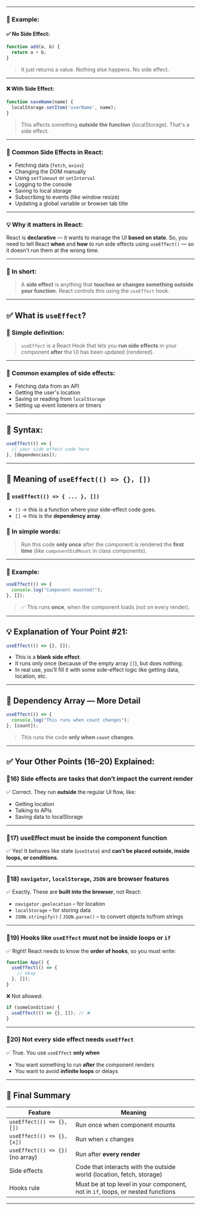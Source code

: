 
---

### 🧠 Example:

#### ✅ No Side Effect:

```js
function add(a, b) {
  return a + b;
}
```

> It just returns a value. Nothing else happens. No side effect.

---

#### ❌ With Side Effect:

```js
function saveName(name) {
  localStorage.setItem('userName', name);
}
```

> This affects something **outside the function** (localStorage). That's a side effect.

---

### 🧾 Common Side Effects in React:

* Fetching data (`fetch`, `axios`)
* Changing the DOM manually
* Using `setTimeout` or `setInterval`
* Logging to the console
* Saving to local storage
* Subscribing to events (like window resize)
* Updating a global variable or browser tab title

---

### 💡 Why it matters in React:

React is **declarative** — it wants to manage the UI **based on state**.
So, you need to tell React **when** and **how** to run side effects using `useEffect()` — so it doesn't run them at the wrong time.

---

### 📌 In short:

> A **side effect** is anything that **touches or changes something outside your function.**
> React controls this using the `useEffect` hook.


---

## ✅ What is `useEffect`?

### 🧠 Simple definition:

> `useEffect` is a React Hook that lets you **run side effects** in your component **after** the UI has been updated (rendered).

---

### 🧾 Common examples of side effects:

* Fetching data from an API
* Getting the user's location
* Saving or reading from `localStorage`
* Setting up event listeners or timers

---

## 🔧 Syntax:

```js
useEffect(() => {
  // your side effect code here
}, [dependencies]);
```

---

## 📌 Meaning of `useEffect(() => {}, [])`

### 🔹 `useEffect(() => { ... }, [])`

* `()` → this is a function where your side-effect code goes.
* `[]` → this is the **dependency array**.

### 💬 In simple words:

> Run this code **only once** after the component is rendered the **first time** (like `componentDidMount` in class components).

---

### 🧪 Example:

```js
useEffect(() => {
  console.log("Component mounted!");
}, []);
```

> ✅ This runs **once**, when the component loads (not on every render).

---

## 💡 Explanation of Your Point #21:

```js
useEffect(() => {}, []);
```

* This is a **blank side effect**.
* It runs only once (because of the empty array `[]`), but does nothing.
* In real use, you’ll fill it with some side-effect logic like getting data, location, etc.

---

## 🔄 Dependency Array — More Detail

```js
useEffect(() => {
  console.log("This runs when count changes");
}, [count]);
```

> This runs the code **only when `count` changes**.

---

## ✅ Your Other Points (16–20) Explained:

### 🔸16) Side effects are tasks that don’t impact the current render

✅ Correct. They run **outside** the regular UI flow, like:

* Getting location
* Talking to APIs
* Saving data to localStorage

---

### 🔸17) useEffect must be inside the component function

✅ Yes! It behaves like state (`useState`) and **can’t be placed outside, inside loops, or conditions**.

---

### 🔸18) `navigator`, `localStorage`, `JSON` are browser features

✅ Exactly. These are **built into the browser**, not React:

* `navigator.geolocation` – for location
* `localStorage` – for storing data
* `JSON.stringify()` / `JSON.parse()` – to convert objects to/from strings

---

### 🔸19) Hooks like `useEffect` must not be inside loops or `if`

✅ Right! React needs to know the **order of hooks**, so you must write:

```js
function App() {
  useEffect(() => {
    // okay
  }, []);
}
```

❌ Not allowed:

```js
if (someCondition) {
  useEffect(() => {}, []); // ❌
}
```

---

### 🔸20) Not every side effect needs `useEffect`

✅ True. You use `useEffect` **only when**

* You want something to run **after** the component renders
* You want to avoid **infinite loops** or delays

---

## 🧠 Final Summary

| Feature                          | Meaning                                                                         |
| -------------------------------- | ------------------------------------------------------------------------------- |
| `useEffect(() => {}, [])`        | Run once when component mounts                                                  |
| `useEffect(() => {}, [x])`       | Run when `x` changes                                                            |
| `useEffect(() => {})` (no array) | Run after **every render**                                                      |
| Side effects                     | Code that interacts with the outside world (location, fetch, storage)           |
| Hooks rule                       | Must be at top level in your component, not in `if`, loops, or nested functions |

---

